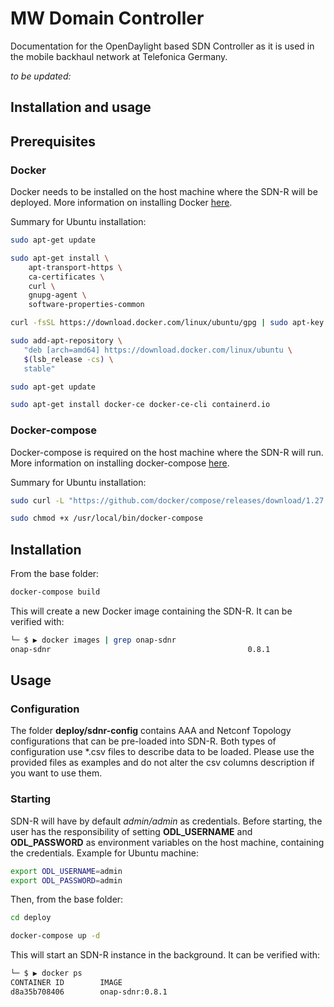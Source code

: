 # MW Domain Controller
Documentation for the OpenDaylight based SDN Controller as it is used in the mobile backhaul network at Telefonica Germany.


_to be updated:_


Installation and usage
----------------------

## Prerequisites

### Docker

Docker needs to be installed on the host machine where the SDN-R will be deployed. More information on installing Docker [here](https://docs.docker.com/get-docker/).

Summary for Ubuntu installation:

```bash
sudo apt-get update

sudo apt-get install \
    apt-transport-https \
    ca-certificates \
    curl \
    gnupg-agent \
    software-properties-common

curl -fsSL https://download.docker.com/linux/ubuntu/gpg | sudo apt-key add -

sudo add-apt-repository \
   "deb [arch=amd64] https://download.docker.com/linux/ubuntu \
   $(lsb_release -cs) \
   stable"

sudo apt-get update

sudo apt-get install docker-ce docker-ce-cli containerd.io
```

### Docker-compose

Docker-compose is required on the host machine where the SDN-R will run. More information on installing docker-compose [here](https://docs.docker.com/compose/install/).

Summary for Ubuntu installation:

```bash
sudo curl -L "https://github.com/docker/compose/releases/download/1.27.4/docker-compose-$(uname -s)-$(uname -m)" -o /usr/local/bin/docker-compose

sudo chmod +x /usr/local/bin/docker-compose
```

## Installation

From the base folder:

```bash
docker-compose build
```

This will create a new Docker image containing the SDN-R. It can be verified with:

```bash
└─ $ ▶ docker images | grep onap-sdnr
onap-sdnr                                            0.8.1                   5a9bf59c02c8        19 hours ago        918MB

```

## Usage

### Configuration

The folder **deploy/sdnr-config** contains AAA and Netconf Topology configurations that can be pre-loaded into SDN-R. Both types of configuration use *.csv files to describe data to be loaded. Please use the provided files as examples and do not alter the csv columns description if you want to use them.

### Starting

SDN-R will have by default *admin/admin* as credentials. Before starting, the user has the responsibility of setting **ODL_USERNAME** and **ODL_PASSWORD** as environment variables on the host machine, containing the credentials. Example for Ubuntu machine:

```bash
export ODL_USERNAME=admin
export ODL_PASSWORD=admin
```

Then, from the base folder:

```bash
cd deploy

docker-compose up -d
```

This will start an SDN-R instance in the background. It can be verified with:

```bash
└─ $ ▶ docker ps
CONTAINER ID        IMAGE                                                COMMAND                  CREATED             STATUS              PORTS                                                                               NAMES
d8a35b708406        onap-sdnr:0.8.1                                      "/opt/opendaylight/s…"   6 seconds ago       Up 5 seconds        0.0.0.0:8181->8181/tcp                                                              sdnr

```

